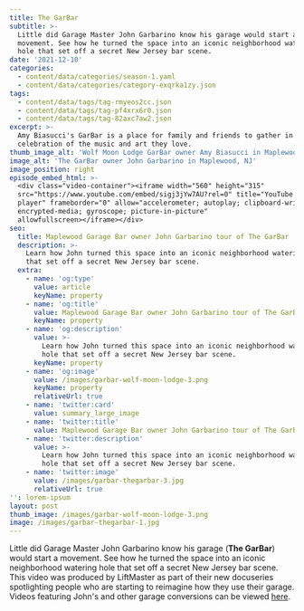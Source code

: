 ```yaml
---
title: The GarBar
subtitle: >-
  Little did Garage Master John Garbarino know his garage would start a
  movement. See how he turned the space into an iconic neighborhood watering
  hole that set off a secret New Jersey bar scene.
date: '2021-12-10'
categories:
  - content/data/categories/season-1.yaml
  - content/data/categories/category-exqrka1zy.json
tags:
  - content/data/tags/tag-rmyeos2cc.json
  - content/data/tags/tag-pf4xrx6r0.json
  - content/data/tags/tag-82axc7aw2.json
excerpt: >-
  Amy Biasucci's GarBar is a place for family and friends to gather in
  celebration of the music and art they love.
thumb_image_alt: 'Wolf Moon Lodge GarBar owner Amy Biasucci in Maplewood, NJ'
image_alt: 'The GarBar owner John Garbarino in Maplewood, NJ'
image_position: right
episode_embed_html: >-
  <div class="video-container"><iframe width="560" height="315"
  src="https://www.youtube.com/embed/sigj3jYw7AU?rel=0" title="YouTube video
  player" frameborder="0" allow="accelerometer; autoplay; clipboard-write;
  encrypted-media; gyroscope; picture-in-picture"
  allowfullscreen></iframe></div>
seo:
  title: Maplewood Garage Bar owner John Garbarino tour of The GarBar
  description: >-
    Learn how John turned this space into an iconic neighborhood watering hole
    that set off a secret New Jersey bar scene.
  extra:
    - name: 'og:type'
      value: article
      keyName: property
    - name: 'og:title'
      value: Maplewood Garage Bar owner John Garbarino tour of The GarBar
      keyName: property
    - name: 'og:description'
      value: >-
        Learn how John turned this space into an iconic neighborhood watering
        hole that set off a secret New Jersey bar scene.
      keyName: property
    - name: 'og:image'
      value: /images/garbar-wolf-moon-lodge-3.png
      keyName: property
      relativeUrl: true
    - name: 'twitter:card'
      value: summary_large_image
    - name: 'twitter:title'
      value: Maplewood Garage Bar owner John Garbarino tour of The GarBar
    - name: 'twitter:description'
      value: >-
        Learn how John turned this space into an iconic neighborhood watering
        hole that set off a secret New Jersey bar scene.
    - name: 'twitter:image'
      value: /images/garbar-thegarbar-3.jpg
      relativeUrl: true
'': lorem-ipsum
layout: post
thumb_image: /images/garbar-wolf-moon-lodge-3.png
image: /images/garbar-thegarbar-1.jpg
---
```

Little did Garage Master John Garbarino know his garage (**The GarBar**) would start a movement. See how he turned the space into an iconic neighborhood watering hole that set off a secret New Jersey bar scene. This video was produced by LiftMaster as part of their new docuseries spotlighting people who are starting to reimagine how they use their garage. Videos featuring John's and other garage conversions can be viewed [here](https://view.ceros.com/thechamberlaingroup/garage-master/p/1).

